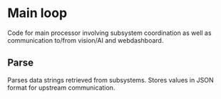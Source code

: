 # Main loop
Code for main processor involving subsystem coordination as well as communication to/from vision/AI and webdashboard.

## Parse
Parses data strings retrieved from subsystems. Stores values in JSON format for upstream communication.

